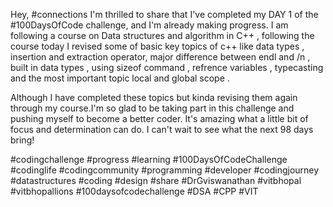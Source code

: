 Hey, #connections I'm thrilled to share that I've completed my DAY 1 of the #100DaysOfCode challenge, and I'm already making progress. I am following a course on Data structures and algorithm in C++ , following the course today I revised some of basic key topics of c++ like data types , insertion and extraction operator, major difference between endl and /n , built in data types , using sizeof command , refrence variables , typecasting and the most important topic local and global scope . 

Although I have completed these topics but kinda revising them again through my course.I'm so glad to be taking part in this challenge and pushing myself to become a better coder. It's amazing what a little bit of focus and determination can do. I can't wait to see what the next 98 days bring!

#codingchallenge #progress #learning #100DaysOfCodeChallenge #codinglife #codingcommunity #programming #developer #codingjourney #datastructures #coding #design #share #DrGviswanathan #vitbhopal #vitbhopallions #100daysofcodechallenge
#DSA #CPP #VIT 

